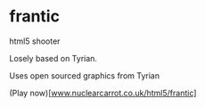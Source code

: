 frantic
=======

html5 shooter

Losely based on Tyrian. 

Uses open sourced graphics from Tyrian

(Play now)[www.nuclearcarrot.co.uk/html5/frantic]
